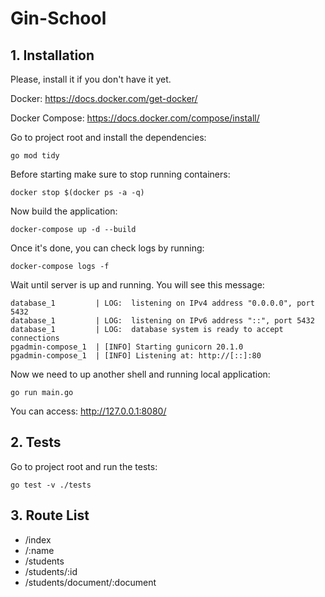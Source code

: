# Gin-School

## 1. Installation

Please, install it if you don't have it yet.

Docker: https://docs.docker.com/get-docker/

Docker Compose: https://docs.docker.com/compose/install/

Go to project root and install the dependencies:
```shell
go mod tidy
```

Before starting make sure to stop running containers:
```shell
docker stop $(docker ps -a -q)
```
Now build the application:
```shell
docker-compose up -d --build
```

Once it's done, you can check logs by running:
```shell
docker-compose logs -f
```
Wait until server is up and running. You will see this message:
```
database_1         | LOG:  listening on IPv4 address "0.0.0.0", port 5432
database_1         | LOG:  listening on IPv6 address "::", port 5432
database_1         | LOG:  database system is ready to accept connections
pgadmin-compose_1  | [INFO] Starting gunicorn 20.1.0
pgadmin-compose_1  | [INFO] Listening at: http://[::]:80
```

Now we need to up another shell and running local application:
```shell
go run main.go
```

You can access: http://127.0.0.1:8080/<your-name>

## 2. Tests

Go to project root and run the tests:
```shell
go test -v ./tests
```

## 3. Route List
* /index
* /:name
* /students
* /students/:id
* /students/document/:document